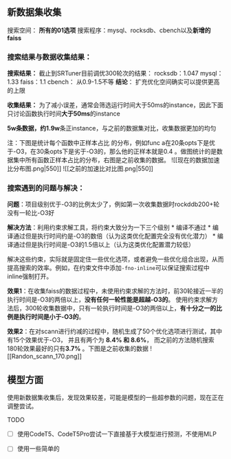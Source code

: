 ## 新数据集收集

搜索空间： **所有的01选项**
搜索程序：mysql、rocksdb、cbench以及**新增的faiss**

### 搜索结果与数据收集结果：
**搜索结果：**
截止到SRTuner目前调优300轮次的结果：
rocksdb：1.047
mysql： 1.33 
faiss：1.1
cbench： 从0.9-1.5不等
**结论**： 扩充优化空间确实可以提供更高的上限


**收集结果：**
为了减小误差，通常会筛选运行时间大于50ms的instance，因此下面只讨论函数执行时间**大于50ms**的instance

**5w条数据，约1.9w**条正instance，与之前的数据集对比，收集数据更加的均匀

注：下图是统计每个函数中正样本占比 的分布，例如func a在20条opts下是优于-O3，在30条opts下是劣于-O3的，那么他的正样本就是0.4 。做图统计的是数据集中所有函数正样本占比的分布，右图是之前收集的数据。
![[现在的数据加速比分布图.png|550]]  ![[之前的加速比对比图.png|550]]


### 搜索遇到的问题与解决：
**问题**：项目级别优于-O3的比例太少了，例如第一次收集数据时rockddb200+轮没有一轮比-O3好

**解决方法**：利用约束求解工具，将约束大致分为一下三个级别
	* 编译不通过
	* 编译通过但是执行时间约是-O3的数倍（认为这类优化配置完全没有优化潜力）
	* 编译通过但是执行时间是-O3的1.5倍以上（认为这类优化配置潜力较低）

解决这些约束，实际就是固定住一些优化选项，或者避免一些优化组合出现，从而提高搜索的效率。例如，在约束文件中添加`-fno-inline`可以保证搜索过程中inline强制打开。

**效果1**：在收集faiss的数据过程中，未使用约束求解的方法时，前30轮接近一半的执行时间是-O3的两倍以上，**没有任何一轮性能是超越-O3的**。  使用约束求解方法后，300轮收集数据中，只有一轮执行时间是-O3的两倍以上，**有十分之一的比例是执行时间是小于-O3的**。


**效果2**：在对scann进行约减的过程中，随机生成了50个优化选项进行测试，其中有15个效果优于-O3， 并且有两个为 **8.4%  和 8.6%**， 而之前的方法随机搜索180轮效果最好的只有**3.7%** 。下图是之前收集的数据
![[Randon_scann_170.png]]

## 模型方面
使用新数据集收集后，发现效果较差，可能是模型的一些超参数的问题，现在正在调整尝试。

TODO
- [ ] 使用CodeT5、CodeT5Pro尝试一下直接基于大模型进行预测，不使用MLP
- [ ] 使用一些简单的


